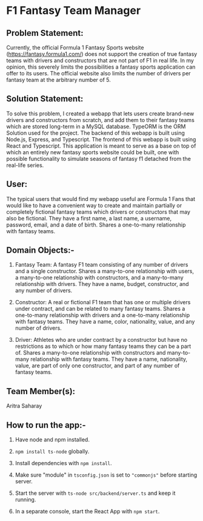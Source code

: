 # F1 Fantasy Team Manager

## Problem Statement:

Currently, the official Formula 1 Fantasy Sports website (https://fantasy.formula1.com/) does not support the creation of 
true fantasy teams with drivers and constructors that are not part of F1 in real life. In my 
opinion, this severely limits the possibilities a fantasy sports application can offer to its 
users. The official website also limits the number of drivers per fantasy team at the arbitrary 
number of 5.

## Solution Statement:

To solve this problem, I created a webapp that lets users create brand-new drivers and 
constructors from scratch, and add them to their fantasy teams which are stored long-term in a 
MySQL database. TypeORM is the ORM Solution used for the project. The backend of this webapp is 
built using Node.js, Express, and Typescript. The frontend of this webapp is built using React 
and Typescript. This application is meant to serve as a base on top of which an entirely new 
fantasy sports website could be built, one with possible functionality to simulate seasons of 
fantasy f1 detached from the real-life series.

## User:

The typical users that would find my webapp useful are Formula 1 Fans that would like to have a 
convenient way to create and maintain partially or completely fictional fantasy teams which 
drivers or constructors that may also be fictional. They have a first name, a last name, a 
username, password, email, and a date of birth. Shares a one-to-many relationship with fantasy 
teams.

## Domain Objects:-

1. Fantasy Team: A fantasy F1 team consisting of any number of drivers and a single constructor. 
   Shares a many-to-one relationship with users, a many-to-one relationship with constructors, 
   and a many-to-many relationship with drivers. They have a name, budget, constructor, and 
   any number of drivers.

2. Constructor: A real or fictional F1 team that has one or multiple drivers under contract, 
   and can be related to many fantasy teams. Shares a one-to-many relationship with drivers 
   and a one-to-many relationship with fantasy teams. They have a name, color, nationality, 
   value, and any number of drivers.

3. Driver: Athletes who are under contract by a constructor but have no restrictions as to which 
or how many fantasy teams they can be a part of. Shares a many-to-one relationship with 
   constructors and many-to-many relationship with fantasy teams. They have a name, nationality, 
   value, are part of only one constructor, and part of any number of fantasy teams.

## Team Member(s):

Aritra Saharay

## How to run the app:-

1. Have node and npm installed.

2. `npm install ts-node` globally.

3. Install dependencies with `npm install`.

4. Make sure "module" in `tsconfig.json` is set to `"commonjs"` before starting server.

5. Start the server with `ts-node src/backend/server.ts` and keep it running.

6. In a separate console, start the React App with `npm start`.



